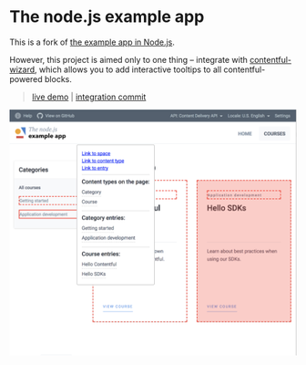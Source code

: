 # The node.js example app

This is a fork of [the example app in Node.js](https://github.com/contentful/the-example-app.nodejs).

However, this project is aimed only to one thing – integrate with [contentful-wizard](https://github.com/Bloomca/contentful-wizard), which allows you to add interactive tooltips to all contentful-powered blocks.

> [live demo](https://contentful-wizard-tea.bloomca.me)  |  [integration commit](https://github.com/Bloomca/the-example-app.nodejs/commit/f4932887b6a1cc7a91072e54589a81c48e06d1f1)

<a href="https://contentful-wizard-tea.bloomca.me" target="_blank"><img src="./integration.jpg" alt="Screenshot of the example app"/></a>
